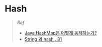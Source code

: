 # Hash

>*Ref*
> * [Java HashMap은 어떻게 동작하는가?](https://d2.naver.com/helloworld/831311?source=post_page-----8dab5fdaafe6----------------------)
> * [String 과 hash , 31](https://medium.com/@circlee7/string-%EA%B0%9D%EC%B2%B4%EC%97%90-%EB%8C%80%ED%95%9C-%ED%95%B4%EC%8B%9C-%ED%95%A8%EC%88%98-8dab5fdaafe6)
